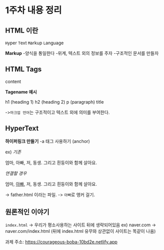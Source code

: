 # 1주차 내용 정리

## HTML 이란

`H`yper `T`ext `M`arkup `L`anguage 

**Markup**
-양식을 통일한다
-위계, 텍스트 외의 정보를 주자
-구조적인 문서를 만들자

## HTML Tags
<tagename>content</tagename>

**Tagename 예시**

h1 (heading 1)
h2 (heading 2)
p (paragraph)
title

->`마크업 언어`는 구조적이고 텍스트 외에 의미를 부여한다.

## HyperText

**하이퍼링크 만들기**
-a 태그 사용하기 (anchor)

ex)
*기존*
 <p>엄마, 아빠, 저, 동생. 그리고 흰둥이와 함께 살아요.</p>


*연결할 경우*
 <p>엄마, <a href="/father.html">아빠</a>,
저, 동생. 그리고 흰둥이와 함께 살아요.</p>

-> father.html 이라는 파일.
-> `아빠`로 앵커 걸기.</a>

## 원론적인 이야기
`index.html`
-> 우리가 평소사용하는 사이트 뒤에 생략되어있음
ex) naver.com -> naver.com/index.html
(뒤에 index.html 유무와 상관없이 사이트는 똑같이 나옴)



과제 주소: https://courageous-boba-10bd2e.netlify.app
